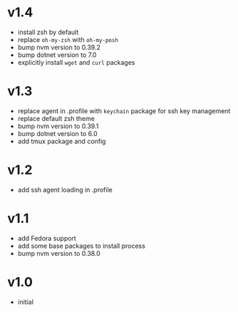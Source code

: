 # v1.4

- install zsh by default
- replace `oh-my-zsh` with `oh-my-posh`
- bump nvm version to 0.39.2
- bump dotnet version to 7.0
- explicitly install `wget` and `curl` packages

# v1.3

- replace agent in .profile with `keychain` package for ssh key management
- replace default zsh theme
- bump nvm version to 0.39.1
- bump dotnet version to 6.0
- add tmux package and config

# v1.2

- add ssh agent loading in .profile

# v1.1

- add Fedora support
- add some base packages to install process
- bump nvm version to 0.38.0

# v1.0

- initial
